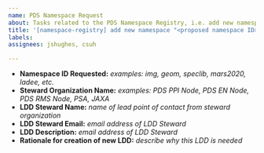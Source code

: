 ```yaml
---
name: PDS Namespace Request
about: Tasks related to the PDS Namespace Registry, i.e. add new namespace ID
title: '[namespace-registry] add new namespace "<proposed namespace ID>"'
labels: 
assignees: jshughes, csuh

---
```


* **Namespace ID Requested:** _examples: img, geom, speclib, mars2020, ladee, etc._
* **Steward Organization Name:** _examples: PDS PPI Node, PDS EN Node, PDS RMS Node, PSA, JAXA_
* **LDD Steward Name:** _name of lead point of contact from steward organization_
* **LDD Steward Email:** _email address of LDD Steward_
* **LDD Description:** _email address of LDD Steward_
* **Rationale for creation of new LDD:** _describe why this LDD is needed_
